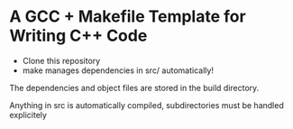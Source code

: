 # A GCC + Makefile Template for Writing C++ Code

 - Clone this repository
 - make manages dependencies in src/ automatically!

 The dependencies and object files are stored in the build directory.
 
 Anything in src is automatically compiled, subdirectories must be handled explicitely
